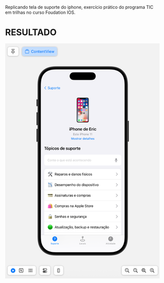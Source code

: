 Replicando tela de suporte do iphone, exercício prático do programa TIC em trilhas no curso Foudation IOS.

# RESULTADO

<img src="TelaIphone/resultado.png" alt="Tela do iPhone" width="500"/>
